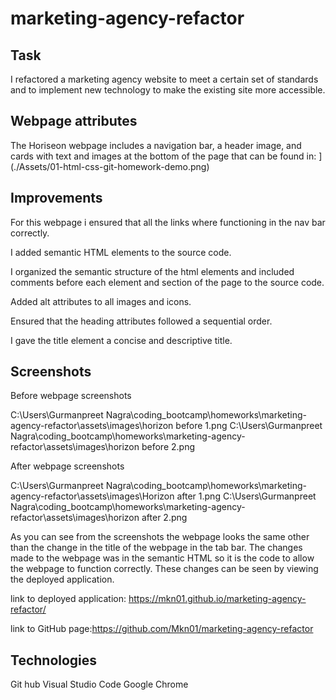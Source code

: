# marketing-agency-refactor

## Task

I refactored a marketing agency website to meet a certain set of standards and to implement new technology to make the existing site more accessible.

## Webpage attributes

The Horiseon webpage includes a navigation bar, a header image, and cards with text and images at the bottom of the page that can be found in: ](./Assets/01-html-css-git-homework-demo.png)

## Improvements

For this webpage i ensured that all the links where functioning in the nav bar correctly.

I added semantic HTML elements to the source code.

I organized the semantic structure of the html elements and included comments before each element and section of the page to the source code.

Added alt attributes to all images and icons.

Ensured that the heading attributes followed a sequential order.

I gave the title element a concise and descriptive title.

## Screenshots

Before webpage screenshots

C:\Users\Gurmanpreet Nagra\coding_bootcamp\homeworks\marketing-agency-refactor\assets\images\horizon before 1.png
C:\Users\Gurmanpreet Nagra\coding_bootcamp\homeworks\marketing-agency-refactor\assets\images\horizon before 2.png

After webpage screenshots

C:\Users\Gurmanpreet Nagra\coding_bootcamp\homeworks\marketing-agency-refactor\assets\images\Horizon after 1.png
C:\Users\Gurmanpreet Nagra\coding_bootcamp\homeworks\marketing-agency-refactor\assets\images\horizon after 2.png

As you can see from the screenshots the webpage looks the same other than the change in the title of the webpage in the tab bar. The changes made to the webpage was in the semantic HTML so it is the code to allow the webpage to function correctly. These changes can be seen by viewing the deployed application.

link to deployed application: https://mkn01.github.io/marketing-agency-refactor/

link to GitHub page:https://github.com/Mkn01/marketing-agency-refactor

## Technologies

Git hub
Visual Studio Code
Google Chrome
